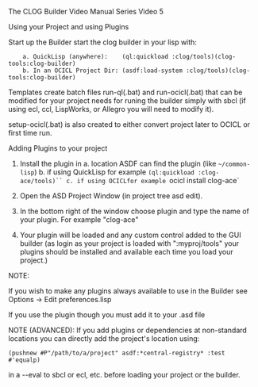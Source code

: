 
The CLOG Builder Video Manual Series Video 5

Using your Project and using Plugins

Start up the Builder start the clog builder in your lisp with:
```
    a. QuickLisp (anywhere):    (ql:quickload :clog/tools)(clog-tools:clog-builder)
    b. In an OCICL Project Dir: (asdf:load-system :clog/tools)(clog-tools:clog-builder)
```

Templates create batch files run-ql(.bat) and run-ocicl(.bat) that can be
modified for your project needs for runing the builder simply with sbcl
(if using ecl, ccl, LispWorks, or Allegro you will need to modify it).

setup-ocicl(.bat) is also created to either convert project later to OCICL or
first time run.

Adding Plugins to your project

1. Install the plugin in
 a. location ASDF can find the plugin (like `~/common-lisp`)
 b. if using QuickLisp for example `(ql:quickload :clog-ace/tools)``
 c. if using OCICLfor example `ocicl install clog-ace`

2. Open the ASD Project Window (in project tree asd edit).

3. In the bottom right of the window choose plugin and type the name of your
    plugin. For example "clog-ace"

4. Your plugin will be loaded and any custom control added to the GUI builder
    (as login as your project is loaded with ":myproj/tools" your plugins
     should be installed and available each time you load your project.)


NOTE:

If you wish to make any plugins always available to use in the Builder see
Options -> Edit preferences.lisp

If you use the plugin though you must add it to your .asd file


NOTE (ADVANCED):
If you add plugins or dependencies at non-standard locations
you can directly add the project's location using:
```
(pushnew #P"/path/to/a/project" asdf:*central-registry* :test #'equalp)
```
in a --eval to sbcl or ecl, etc. before loading your project or the builder.
